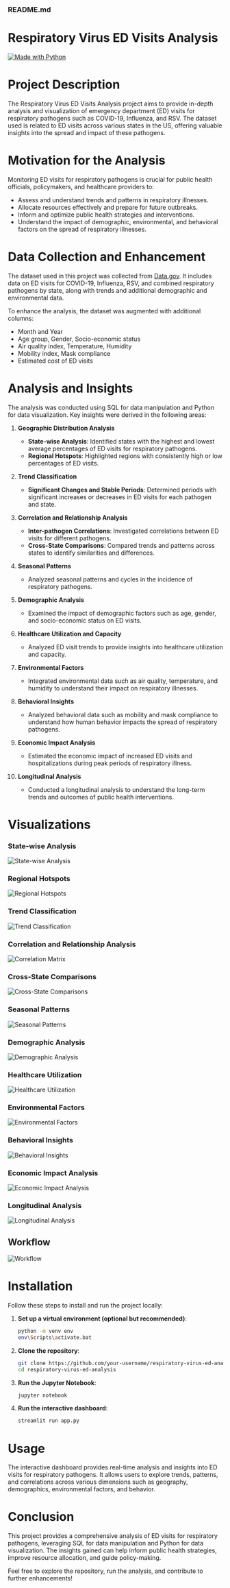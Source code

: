 ### README.md

# Respiratory Virus ED Visits Analysis
[![Made with Python](https://img.shields.io/badge/Made%20with-Python%203.10.7-blue.svg)](https://www.python.org/)

# Project Description
The Respiratory Virus ED Visits Analysis project aims to provide in-depth analysis and visualization of emergency department (ED) visits for respiratory pathogens such as COVID-19, Influenza, and RSV. The dataset used is related to ED visits across various states in the US, offering valuable insights into the spread and impact of these pathogens.

# Motivation for the Analysis
Monitoring ED visits for respiratory pathogens is crucial for public health officials, policymakers, and healthcare providers to:
* Assess and understand trends and patterns in respiratory illnesses.
* Allocate resources effectively and prepare for future outbreaks.
* Inform and optimize public health strategies and interventions.
* Understand the impact of demographic, environmental, and behavioral factors on the spread of respiratory illnesses.

# Data Collection and Enhancement

The dataset used in this project was collected from [Data.gov](https://catalog.data.gov/dataset/2023-respiratory-virus-response-nssp-emergency-department-visit-trajectories-by-state-covi). It includes data on ED visits for COVID-19, Influenza, RSV, and combined respiratory pathogens by state, along with trends and additional demographic and environmental data.

To enhance the analysis, the dataset was augmented with additional columns:
- Month and Year
- Age group, Gender, Socio-economic status
- Air quality index, Temperature, Humidity
- Mobility index, Mask compliance
- Estimated cost of ED visits

# Analysis and Insights

The analysis was conducted using SQL for data manipulation and Python for data visualization. Key insights were derived in the following areas:

1. **Geographic Distribution Analysis**
   - **State-wise Analysis**: Identified states with the highest and lowest average percentages of ED visits for respiratory pathogens.
   - **Regional Hotspots**: Highlighted regions with consistently high or low percentages of ED visits.

2. **Trend Classification**
   - **Significant Changes and Stable Periods**: Determined periods with significant increases or decreases in ED visits for each pathogen and state.

3. **Correlation and Relationship Analysis**
   - **Inter-pathogen Correlations**: Investigated correlations between ED visits for different pathogens.
   - **Cross-State Comparisons**: Compared trends and patterns across states to identify similarities and differences.

4. **Seasonal Patterns**
   - Analyzed seasonal patterns and cycles in the incidence of respiratory pathogens.

5. **Demographic Analysis**
   - Examined the impact of demographic factors such as age, gender, and socio-economic status on ED visits.

6. **Healthcare Utilization and Capacity**
   - Analyzed ED visit trends to provide insights into healthcare utilization and capacity.

7. **Environmental Factors**
   - Integrated environmental data such as air quality, temperature, and humidity to understand their impact on respiratory illnesses.

8. **Behavioral Insights**
   - Analyzed behavioral data such as mobility and mask compliance to understand how human behavior impacts the spread of respiratory pathogens.

9. **Economic Impact Analysis**
   - Estimated the economic impact of increased ED visits and hospitalizations during peak periods of respiratory illness.

10. **Longitudinal Analysis**
    - Conducted a longitudinal analysis to understand the long-term trends and outcomes of public health interventions.

# Visualizations

### State-wise Analysis
![State-wise Analysis](Comprehensive_Analysis_of_Respiratory_Virus/test.ipynb)

### Regional Hotspots
![Regional Hotspots](Comprehensive_Analysis_of_Respiratory_Virus/test.ipynb)

### Trend Classification
![Trend Classification](Comprehensive_Analysis_of_Respiratory_Virus/test.ipynb)

### Correlation and Relationship Analysis
![Correlation Matrix](Comprehensive_Analysis_of_Respiratory_Virus/test.ipynb)

### Cross-State Comparisons
![Cross-State Comparisons](Comprehensive_Analysis_of_Respiratory_Virus/test.ipynb)

### Seasonal Patterns
![Seasonal Patterns](Comprehensive_Analysis_of_Respiratory_Virus/test.ipynb)

### Demographic Analysis
![Demographic Analysis](Comprehensive_Analysis_of_Respiratory_Virus/test.ipynb)

### Healthcare Utilization
![Healthcare Utilization](Comprehensive_Analysis_of_Respiratory_Virus/test.ipynb)

### Environmental Factors
![Environmental Factors](Comprehensive_Analysis_of_Respiratory_Virus/test.ipynb)

### Behavioral Insights
![Behavioral Insights](Comprehensive_Analysis_of_Respiratory_Virus/test.ipynb)

### Economic Impact Analysis
![Economic Impact Analysis](Comprehensive_Analysis_of_Respiratory_Virus/test.ipynb)

### Longitudinal Analysis
![Longitudinal Analysis](Comprehensive_Analysis_of_Respiratory_Virus/test.ipynb)

## Workflow
![Workflow](Comprehensive_Analysis_of_Respiratory_Virus/test.ipynb)

# Installation

Follow these steps to install and run the project locally:

1. **Set up a virtual environment (optional but recommended)**:
   ```bash
   python -m venv env
   env\Scripts\activate.bat
   ```

2. **Clone the repository**:
   ```bash
   git clone https://github.com/your-username/respiratory-virus-ed-analysis.git
   cd respiratory-virus-ed-analysis
   ```

3. **Run the Jupyter Notebook**:
   ```bash
   jupyter notebook
   ```

4. **Run the interactive dashboard**:
   ```bash
   streamlit run app.py
   ```

# Usage

The interactive dashboard provides real-time analysis and insights into ED visits for respiratory pathogens. It allows users to explore trends, patterns, and correlations across various dimensions such as geography, demographics, environmental factors, and behavior.

# Conclusion

This project provides a comprehensive analysis of ED visits for respiratory pathogens, leveraging SQL for data manipulation and Python for data visualization. The insights gained can help inform public health strategies, improve resource allocation, and guide policy-making.

Feel free to explore the repository, run the analysis, and contribute to further enhancements!
